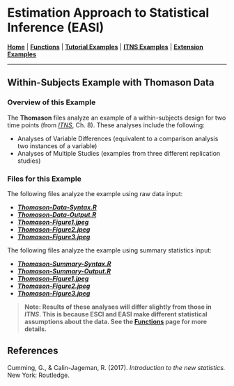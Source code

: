 # Estimation Approach to Statistical Inference (EASI)

[**Home**](https://github.com/cwendorf/EASI/) | 
[**Functions**](https://github.com/cwendorf/EASI/tree/master/A-Functions) | 
[**Tutorial Examples**](https://github.com/cwendorf/EASI/tree/master/B-TutorialExamples) | 
[**ITNS Examples**](https://github.com/cwendorf/EASI/tree/master/C-ITNSExamples) | 
[**Extension Examples**](https://github.com/cwendorf/EASI/tree/master/D-ExtensionExamples) 

---

## Within-Subjects Example with Thomason Data

### Overview of this Example

The **Thomason** files analyze an example of a within-subjects design for two time points (from _[ITNS](https://thenewstatistics.com/itns/ "Introduction to the New Statistics")_, Ch. 8). These analyses include the following:

- Analyses of Variable Differences (equivalent to a comparison analysis two instances of a variable)
- Analyses of Multiple Studies (examples from three different replication studies)

### Files for this Example

The following files analyze the example using raw data input:

- [**_Thomason-Data-Syntax.R_**](./Thomason-Data-Syntax.R)
- [**_Thomason-Data-Output.R_**](./Thomason-Data-Output.R)
- [**_Thomason-Figure1.jpeg_**](./Thomason-Figure1.jpeg)
- [**_Thomason-Figure2.jpeg_**](./Thomason-Figure2.jpeg)
- [**_Thomason-Figure3.jpeg_**](./Thomason-Figure3.jpeg) 

The following files analyze the example using summary statistics input:

- [**_Thomason-Summary-Syntax.R_**](./Thomason-Summary-Syntax.R)
- [**_Thomason-Summary-Output.R_**](./Thomason-Summary-Output.R)
- [**_Thomason-Figure1.jpeg_**](./Thomason-Figure1.jpeg)
- [**_Thomason-Figure2.jpeg_**](./Thomason-Figure2.jpeg)
- [**_Thomason-Figure3.jpeg_**](./Thomason-Figure3.jpeg) 

> **Note: Results of these analyses will differ slightly from those in _ITNS_. This is because ESCI and EASI make different statistical assumptions about the data. See the [**Functions**](https://github.com/cwendorf/EASI/tree/master/A-Functions) page for more details.**

## References

Cumming, G., & Calin-Jageman, R. (2017). _Introduction to the new statistics._ New York: Routledge.
